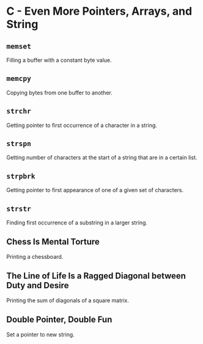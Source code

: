 # C - Even More Pointers, Arrays, and String

## `memset`
Filling a buffer with a constant byte value.

## `memcpy`
Copying bytes from one buffer to another.

## `strchr`
Getting pointer to first occurrence of a character in a string.

## `strspn`
Getting number of characters at the start of a string that are in a certain list.

## `strpbrk`
Getting pointer to first appearance of one of a given set of characters.

## `strstr`
Finding first occurrence of a substring in a larger string.

## Chess Is Mental Torture
Printing a chessboard.

## The Line of Life Is a Ragged Diagonal between Duty and Desire
Printing the sum of diagonals of a square matrix.

## Double Pointer, Double Fun
Set a pointer to new string.
